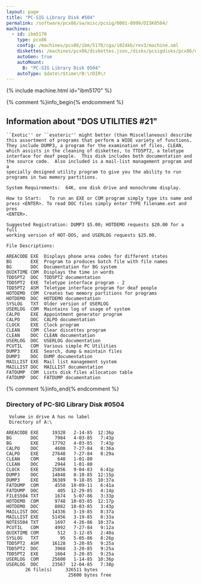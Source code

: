 ```yaml
---
layout: page
title: "PC-SIG Library Disk #504"
permalink: /software/pcx86/sw/misc/pcsig/0001-0999/DISK0504/
machines:
  - id: ibm5170
    type: pcx86
    config: /machines/pcx86/ibm/5170/cga/1024kb/rev3/machine.xml
    diskettes: /machines/pcx86/diskettes.json,/disks/pcsigdisks/pcx86/diskettes.json
    autoGen: true
    autoMount:
      B: "PC-SIG Library Disk 0504"
    autoType: $date\r$time\rB:\rDIR\r
---
```


{% include machine.html id="ibm5170" %}

{% comment %}info_begin{% endcomment %}

## Information about "DOS UTILITIES #21"

    ``Exotic'' or ``esoteric'' might better (than Miscellaneous) describe
    this assortment of programs that perform a WIDE variety of functions.
    They include DUMP3, a program for the examination of files, CLEAN,
    which assists in the cleaning of diskettes, to TTD5PT2, a teletype
    interface for deaf people.  This disk includes both documentation and
    the source code.  Also included is a mail-list management program and a
    specially designed utility program to give you the ability to run
    programs in two memory partitions.
    
    System Requirements:  64K, one disk drive and monochrome display.
    
    How to Start:   To run an EXE or COM program simply type its name and
    press <ENTER>. To read DOC files simply enter TYPE filename.ext and pres
    <ENTER>.
    
    Suggested Registration: DUMP3 $5.00; HOTDEMO requests $20.00 for a full
    working version of HOT-DOS, and USERLOG requests $25.00.
    
    File Descriptions:
    
    AREACODE EXE  Displays phone area codes for different states
    BG       EXE  Program to produces batch file with file names
    BG       DOC  Documentation for BG system
    QUIKTIME COM  Displays the time in words
    TDD5PT2  DOC  TDD5PT2 documentation
    TDD5PT2  EXE  Teletype interface program - 2
    TDD5PT2  ASM  Teletype interface program for deaf people
    HOTDEMO  COM  Creates two memory partitions for programs
    HOTDEMO  DOC  HOTDEMO documentation
    SYSLOG   TXT  Older version of USERLOG
    USERLOG  COM  Maintains log of usage of system
    CALPO    EXE  Appointment generator program
    CALPO    DOC  CALPO documentation
    CLOCK    EXE  Clock program
    CLEAN    COM  Clear discettes program
    CLEAN    DOC  CLEAN documentation
    USERLOG  DOC  USERLOG documentation
    PCUTIL   COM  Various simple PC Utilities
    DUMP3    EXE  Search, dump & maintain files
    DUMP3    DOC  DUMP documentation
    MAILLIST EXE  Mail list management system
    MAILLIST DOC  MAILLIST documentation
    FATDUMP  COM  Lists disk files allocation table
    FATDUMP  DOC  FATDUMP documentation
{% comment %}info_end{% endcomment %}


### Directory of PC-SIG Library Disk #0504

     Volume in drive A has no label
     Directory of A:\

    AREACODE EXE     19328   2-14-85  12:36p
    BG       DOC      7984   4-03-85   7:43p
    BG       EXE     17792   4-03-85   7:43p
    CALPO    DOC      4608   7-27-84   8:36a
    CALPO    EXE     27648   7-27-84   8:29a
    CLEAN    COM       640   1-01-80
    CLEAN    DOC      2944   1-01-80
    CLOCK    EXE     25856   9-04-83   6:41p
    DUMP3    DOC     14848   8-10-85  12:15p
    DUMP3    EXE     36389   9-18-85  10:37a
    FATDUMP  COM      4550  10-09-11   6:41a
    FATDUMP  DOC       405  12-29-85   4:14p
    FILES504 TXT      1674   5-07-86   3:33p
    HOTDEMO  COM      9748  10-03-85  12:17p
    HOTDEMO  DOC      8082  10-03-85   3:43p
    MAILLIST DOC     14336   3-19-85   8:37a
    MAILLIST EXE     51456   3-19-85   8:33a
    NOTES504 TXT      1697   4-26-86  10:37a
    PCUTIL   COM      4992   7-27-84   9:12a
    QUIKTIME COM       512   3-12-85   2:40a
    SYSLOG   TXT        95   5-05-86   8:26p
    TDD5PT2  ASM     16128   3-20-85   9:25a
    TDD5PT2  DOC      3968   3-20-85   9:25a
    TDD5PT2  EXE      1664   3-20-85   9:25a
    USERLOG  COM     25600   1-14-85  10:36p
    USERLOG  DOC     23567  12-04-85   7:38p
           26 file(s)     326511 bytes
                           25600 bytes free
